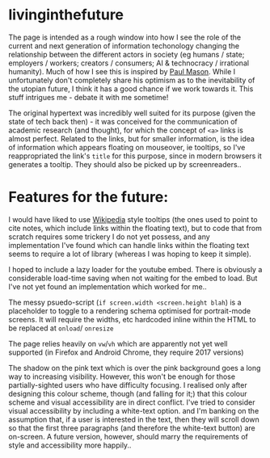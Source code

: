 # livinginthefuture

The page is intended as a rough window into how I see the role of the current and next generation of information techonology changing the relationship between the different actors in society (eg humans / state; employers / workers; creators / consumers; AI & technocracy / irrational humanity). Much of how I see this is inspired by [Paul Mason](https://en.wikipedia.org/wiki/PostCapitalism:_A_Guide_to_our_Future). While I unfortunately don't completely share his optimism as to the inevitability of the utopian future, I think it has a good chance if we work towards it. This stuff intrigues me - debate it with me sometime!

The original hypertext was incredibly well suited for its purpose (given the state of tech back then) - it was conceived for the communication of academic research (and thought), for which the concept of ```<a>``` links is almost perfect. Related to the links, but for smaller information, is the idea of information which appears floating on mouseover, ie tooltips, so I've reappropriated the link's ```title``` for this purpose, since in modern browsers it generates a tooltip. They should also be picked up by screenreaders..

# Features for the future:
I would have liked to use [Wikipedia](https://en.wikipedia.org/wiki/Wikipedia) style tooltips (the ones used to point to cite notes, which include links within the floating text), but to code that from scratch requires some trickery I do not yet possess, and any implementation I've found which can handle links within the floating text seems to require a lot of library (whereas I was hoping to keep it simple).

I hoped to include a lazy loader for the youtube embed. There is obviously a considerable load-time saving when not waiting for the embed to load. But I've not yet found an implementation which worked for me..

The messy psuedo-script (```if screen.width <screen.height blah```) is a placeholder to toggle to a rendering schema optimised for portrait-mode screens. It will require the widths, etc hardcoded inline within the HTML to be replaced at ```onload```/ ```onresize```

The page relies heavily on ```vw```/```vh``` which are apparently not yet well supported (in Firefox and Android Chrome, they require 2017 versions)

The shadow on the pink text which is over the pink background goes a long way to increasing visibility. However, this won't be enough for those partially-sighted users who have difficulty focusing. I realised only after designing this colour scheme, though (and falling for it;) that this colour scheme and visual accessibility are in direct conflict. I've tried to consider visual accessibility by including a white-text option. and I'm banking on the assumption that, if a user is interested in the text, then they will scroll down so that the first three paragraphs (and therefore the white-text button) are on-screen.
A future version, however, should marry the requirements of style and accessibility more happily..

